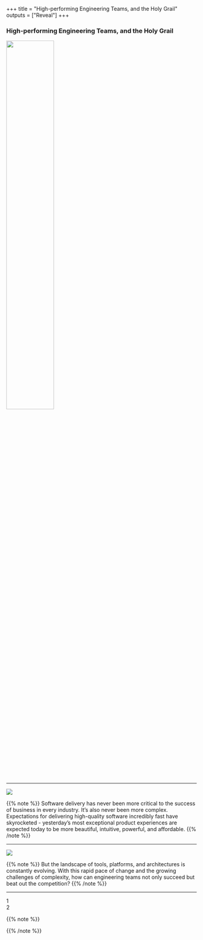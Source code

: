 +++
title = "High-performing Engineering Teams, and the Holy Grail"
outputs = ["Reveal"]
+++

### High-performing Engineering Teams, and the Holy Grail
<img width="50%" src="/images/slides/anim-titleSlide-pfft.gif" />

---

<img src="/images/slides/devProductivity.png" class="r-stretch" />

{{% note %}}
Software delivery has never been more critical to the success of business in every industry. It’s also never been more complex. Expectations for delivering high-quality software incredibly fast have skyrocketed - yesterday’s most exceptional product experiences are expected today to be more beautiful, intuitive, powerful, and affordable.
{{% /note %}}

---

<img src="/images/slides/cncf-landscape.png" class="r-stretch" />

{{% note %}}
But the landscape of tools, platforms, and architectures is constantly evolving. With this rapid pace of change and the growing challenges of complexity, how can engineering teams not only succeed but beat out the competition?
{{% /note %}}

---
<div class="2col-slide">
    <div class="2col-slide-col">
1
    </div>
    <div class="2col-slide-col">
2
    </div>
</div>

{{% note %}}

{{% /note %}}

